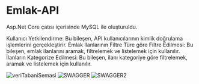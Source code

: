 # Emlak-API


Asp.Net Core çatısı içerisinde MySQL ile oluşturuldu.

Kullanıcı Yetkilendirme: Bu bileşen, API kullanıcılarının kimlik doğrulama işlemlerini gerçekleştirir.
Emlak İlanlarının Filtre Türe göre Filtre Edilmesi: Bu bileşen, emlak ilanlarını aramak, filtrelemek ve listelemek için kullanılır.
İlanların Kategorize Edilmesi: Bu bileşen, ilanı kategoriye göre filtrelemek, aramak ve listelemek için kullanılır.

![veriTabaniSemasi](https://user-images.githubusercontent.com/115142182/236683820-48d54949-8e4b-4083-b604-1d1c60596d3f.png)
![SWAGGER](https://user-images.githubusercontent.com/115142182/236683821-409e52e9-8999-41db-9482-6222c67f72ad.png)
![SWAGGER2](https://user-images.githubusercontent.com/115142182/236683824-51e69ff8-8a96-44fd-8dd7-7a347035b739.png)
